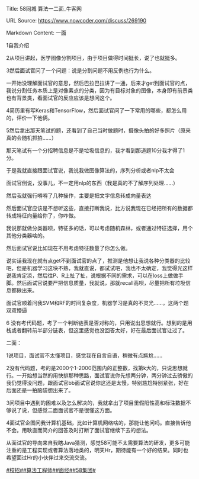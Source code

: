 Title: 58同城 算法一二面_牛客网

URL Source: https://www.nowcoder.com/discuss/269190

Markdown Content:
一面

1自我介绍

2从项目讲起，医学图像分割项目，由于项目做得时间挺长，说了也就挺多。

3然后面试官问了一个问题：说是分割问题不用反例也行为什么。

一开始没理解面试官的意思，然后巴拉巴拉讲了一通，后来才get到面试官的点，我说分割任务本质上是对像素点的分类，因为有目标对象的图像，本身即有前景类也有背景类，看面试官的反应应该是想问这个。

4简历里有写Keras和TensorFlow，然后面试官问了一下常用的哪些，都怎么用的，评价一下他俩。

5然后拿出那天笔试的题，还看到了自己当时做题时，摄像头拍的好多照片（原来真的会随机抓拍……）

那天笔试有一个分招聘信息是不是垃圾信息的，我才看到那道题10分我才得了1分。

于是我就直接跟面试官说，我说我做图像算法的，序列分析或者nlp不太会

面试官倒说，没事儿，不一定用nlp的东西（我是真的不了解序列处理……）

然后我就强行嘚嘚了几种操作，主要是把文字信息转成向量表达

然后面试官应该是不想听这些，直接打断我说，比方说我现在已经把所有的数据都转成特征向量给你了，你咋做。

我说那就做分类器呗，特征多的话，可以考虑随机森林，或者通过特征选择，用个其他分类器啥的。

然后面试官说比如现在不用考虑特征数量了你怎么做。

说实话我现在就有点get不到面试官的点了，推测是他想让我说各种分类器的比较吧，但是机器学习这块不熟，我就直说，都试试吧，我也不太确定，我觉得光这样说我肯定凉，然后往P、R上扯了扯，说根据不同的需求，可以在loss上做做手脚。然后面试官说要严把信息质量，我就说，那就recall高呗，尽量把所有垃圾信息都揪出来。

面试官顺着问我SVM和RF的时间复杂度，机器学习是真的不灵光……，这两个题双双懵逼

6 没有考代码题，考了一个判断链表是否对称的，只用说出思想就行。想到的是用栈或者翻转前半部分链表，但这里感觉也没回答太好，好在最后面试官让过了。

二面：

1说项目，面试官不太懂项目，感觉我在自言自语，稍微有点尴尬……

2没有代码题，考的是2000个1-2000范围内的正整数，找第k大的，只说思想就行。一开始想当然的用快排那种思路，面试官说你先想两分钟，两分钟过去骄傲的我仍觉得没问题，跟面试官bb面试官说你这还是太慢，特别尴尬特别紧张，好在后面还是一拍脑袋想出来了。

3问项目中遇到的困难以及怎么解决的，我就拿出了项目里假阳性高和标注数据不够说了说，但感觉二面面试官不是很懂这方面。

4面试官企图问我计算机基础，比如计算机网络啥的，那能让他问吗。直接告诉他不会。用耿直而简介的回答及时打断了面试官继续下去的想法。

从面试官的导向来自我瞎Java猜测，感觉58可能不太需要算法的研发，更多可能注重的是工程实现或者算法落地类的，明天Hr，期待能有一个好的结果。同时也希望面过Hr的小伙伴过来交流交流。

[#校招#](https://www.nowcoder.com/creation/subject/d09b966a380b45ddaba9dc5a6bd5ee19)[#算法工程师#](https://www.nowcoder.com/creation/subject/146d543971d045ba84b4b8a4dd573fff)[#面经#](https://www.nowcoder.com/creation/subject/928d551be73f40db82c0ed83286c8783)[#58集团#](https://www.nowcoder.com/enterprise/175/discussion)
